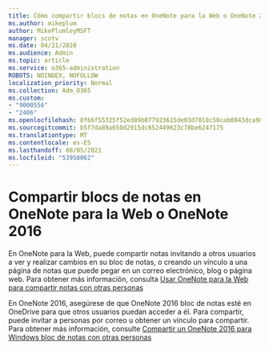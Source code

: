 ```yaml
---
title: Cómo compartir blocs de notas en OneNote para la Web o OneNote 2016
ms.author: mikeplum
author: MikePlumleyMSFT
manager: scotv
ms.date: 04/21/2020
ms.audience: Admin
ms.topic: article
ms.service: o365-administration
ROBOTS: NOINDEX, NOFOLLOW
localization_priority: Normal
ms.collection: Adm_O365
ms.custom:
- "9000556"
- "2406"
ms.openlocfilehash: 8f66f55325f52ed89b077923615de03d7818c50cab0043dca98aadca3e725bc8
ms.sourcegitcommit: b5f7da89a650d2915dc652449623c78be6247175
ms.translationtype: MT
ms.contentlocale: es-ES
ms.lasthandoff: 08/05/2021
ms.locfileid: "53958062"
---
```

# <a name="share-notebooks-in-onenote-for-the-web-or-onenote-2016"></a>Compartir blocs de notas en OneNote para la Web o OneNote 2016

En OneNote para la Web, puede compartir notas invitando a otros usuarios a ver y realizar cambios en su bloc de notas, o creando un vínculo a una página de notas que puede pegar en un correo electrónico, blog o página web. Para obtener más información, consulta [Usar OneNote para la Web para compartir notas con otras personas](https://support.office.com/article/D3481FBE-E06C-4883-B7E9-B2EE9F38AED3)

En OneNote 2016, asegúrese de que OneNote 2016 bloc de notas esté en OneDrive para que otros usuarios puedan acceder a él. Para compartir, puede invitar a personas por correo u obtener un vínculo para compartir. Para obtener más información, consulte [Compartir un OneNote 2016 para Windows bloc de notas con otras personas](https://support.office.com/article/d14b6033-7a95-4536-9216-bb0a5e0f8285)